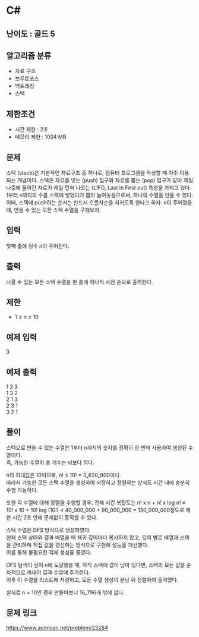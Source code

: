 # C#

## 난이도 : 골드 5

## 알고리즘 분류
  - 자료 구조
  - 브루트포스
  - 백트래킹
  - 스택

## 제한조건
  - 시간 제한 : 2초
  - 메모리 제한 : 1024 MB

## 문제
스택 (stack)은 기본적인 자료구조 중 하나로, 컴퓨터 프로그램을 작성할 때 자주 이용되는 개념이다. 스택은 자료를 넣는 (push) 입구와 자료를 뽑는 (pop) 입구가 같아 제일 나중에 들어간 자료가 제일 먼저 나오는 (LIFO, Last in First out) 특성을 가지고 있다.<br/>
1부터 n까지의 수를 스택에 넣었다가 뽑아 늘어놓음으로써, 하나의 수열을 만들 수 있다. 이때, 스택에 push하는 순서는 반드시 오름차순을 지키도록 한다고 하자. n이 주어졌을 때, 만들 수 있는 모든 스택 수열을 구해보자.<br/>


## 입력
첫째 줄에 정수 n이 주어진다.<br/>


## 출력
나올 수 있는 모든 스택 수열을 한 줄에 하나씩 사전 순으로 출력한다.<br/>


## 제한
  - 1 ≤ n ≤ 10


## 예제 입력
3<br/>


## 예제 출력
1 2 3<br/>
1 3 2<br/>
2 1 3<br/>
2 3 1<br/>
3 2 1<br/>


## 풀이
스택으로 만들 수 있는 수열은 1부터 n까지의 숫자를 정확히 한 번씩 사용하여 생성된 수열이다.<br/>
즉, 가능한 수열의 총 개수는 n!보다 작다.<br/>


n의 최대값은 10이므로, n! ≤ 10! = 3_628_800이다.<br/>
따라서 가능한 모든 스택 수열을 생성하여 저장하고 정렬하는 방식도 시간 내에 충분히 수행 가능하다.<br/>


또한 각 수열에 대해 정렬을 수행할 경우, 전체 시간 복잡도는 n! x n + n! x log n! ≤ 10! x 10 + 10! log (10!) < 40_000_000 + 90_000_000 = 130_000_000정도로 제한 시간 2초 안에 문제없이 동작할 수 있다.<br/>


스택 수열은 DFS 방식으로 생성하였다.<br/>
현재 스택 상태와 결과 배열을 매 재귀 깊이마다 복사하지 않고, 깊이 별로 배열과 스택을 관리하며 직접 값을 갱신하는 방식으로 구현해 성능을 개선했다.<br/>
이를 통해 불필요한 객체 생성을 줄였다.<br/>


DFS 탐색이 깊이 n에 도달했을 때, 아직 스택에 값이 남아 있다면, 스택의 모든 값을 순차적으로 꺼내어 결과 수열에 추가한다.<br/>
이후 이 수열을 리스트에 저장하고, 모든 수열 생성이 끝난 뒤 정렬하여 출력했다.<br/>


실제로 n = 10인 경우 만들어보니 16_796개 밖에 없다.<br/>


## 문제 링크
https://www.acmicpc.net/problem/23284